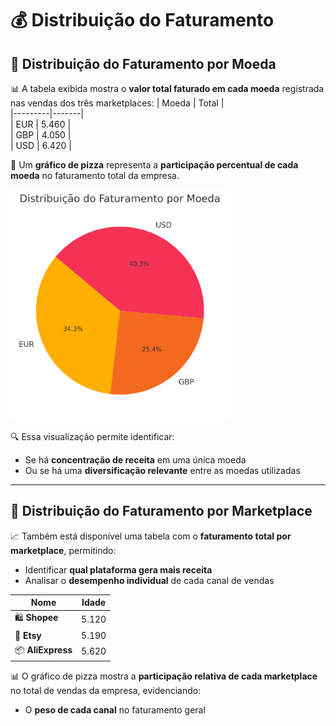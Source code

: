 # 💰 Distribuição do Faturamento

## 💱 Distribuição do Faturamento por Moeda

📊 A tabela exibida mostra o **valor total faturado em cada moeda** registrada nas vendas dos três marketplaces: 
| Moeda    | Total |               
|---------|-------|               
| EUR    | 5.460    |             
| GBP   | 4.050    |              
| USD   | 6.420    |              

🥧 Um **gráfico de pizza** representa a **participação percentual de cada moeda** no faturamento total da empresa.

<img src="https://github.com/R1c4rd0F4gund3s/DIO-XPcomIA-Prompts-InsightsRelatoriosdeVendas/blob/main/data/raw_files/Faturamento%20por%20moeda/Faturamento_por_Moeda_Percentual.png" alt="Descrição da imagem" width="350"/>

🔍 Essa visualização permite identificar:
- Se há **concentração de receita** em uma única moeda
- Ou se há uma **diversificação relevante** entre as moedas utilizadas

---

## 🛒 Distribuição do Faturamento por Marketplace

📈 Também está disponível uma tabela com o **faturamento total por marketplace**, permitindo:
- Identificar **qual plataforma gera mais receita**
- Analisar o **desempenho individual** de cada canal de vendas

| Nome    | Idade |
|---------|-------|
| 🛍️ **Shopee**    | 5.120    |
| 🎨 **Etsy**   | 5.190    |
| 📦 **AliExpress**   | 5.620    |  
  


📊 O gráfico de pizza mostra a **participação relativa de cada marketplace** no total de vendas da empresa, evidenciando:
- O **peso de cada canal** no faturamento geral
